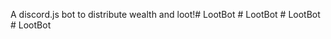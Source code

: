A discord.js bot to distribute wealth and loot!#   L o o t B o t  
 #   L o o t B o t  
 #   L o o t B o t  
 #   L o o t B o t  
 